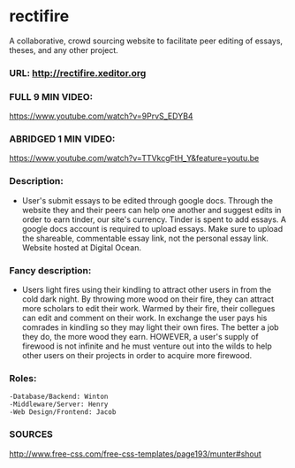 # rectifire
A collaborative, crowd sourcing website to facilitate peer editing of essays, theses, and any other project. 

### URL: http://rectifire.xeditor.org

### FULL 9 MIN VIDEO:

https://www.youtube.com/watch?v=9PrvS_EDYB4

### ABRIDGED 1 MIN VIDEO:

https://www.youtube.com/watch?v=TTVkcgFtH_Y&feature=youtu.be

### Description:
* User's submit essays to be edited through google docs. Through the website they and their peers can help one another and suggest edits in order to earn tinder, our site's currency. Tinder is spent to add essays. A google docs account is required to upload essays. Make sure to upload the shareable, commentable essay link, not the personal essay link. Website hosted at Digital Ocean.


### Fancy description: 
* Users light fires using their kindling to attract other users in from the cold dark night. By throwing more wood on their fire, they can attract more scholars to edit their work. Warmed by their fire, their collegues can edit and comment on their work. In exchange the user pays his comrades in kindling so they may light their own fires. The better a job they do, the more wood they earn. HOWEVER, a user's supply of firewood is not infinite and he must venture out into the wilds to help other users on their projects in order to acquire more firewood. 

  
### Roles:

    -Database/Backend: Winton
    -Middleware/Server: Henry
    -Web Design/Frontend: Jacob

### SOURCES
http://www.free-css.com/free-css-templates/page193/munter#shout
